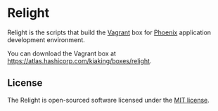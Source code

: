# Relight

Relight is the scripts that build the [Vagrant](https://www.vagrantup.com) box for [Phoenix](http://www.phoenixframework.org) application development environment.

You can download the Vagrant box at https://atlas.hashicorp.com/kiaking/boxes/relight.

## License

The Relight is open-sourced software licensed under the [MIT license](LICENSE.md).

